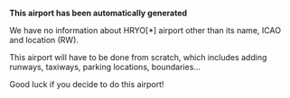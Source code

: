 **This airport has been automatically generated**

We have no information about HRYO[*] airport other than its name, ICAO and location (RW).

This airport will have to be done from scratch, which includes adding runways, taxiways, parking locations, boundaries...

Good luck if you decide to do this airport!
